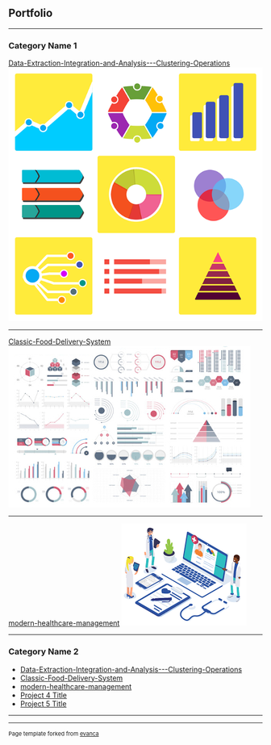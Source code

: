 ## Portfolio

---

### Category Name 1 

[Data-Extraction-Integration-and-Analysis---Clustering-Operations](/https://github.com/george-mountain/Data-Extraction-Integration-and-Analysis---Clustering-Operations)
<img src="images/statistic-1564428_640.png?raw=true"/>

---
[Classic-Food-Delivery-System](/https://github.com/george-mountain/Classic-Food-Delivery-System---Django)
<img src="images/dummy_thumbnail.jpg?raw=true"/>

---
[modern-healthcare-management](https://github.com/george-mountain/modern-healthcare-management-system/)
<img src="images/healthcare images.png?raw=true"/>

---

### Category Name 2

- [Data-Extraction-Integration-and-Analysis---Clustering-Operations](https://github.com/george-mountain/Data-Extraction-Integration-and-Analysis---Clustering-Operations/)
- [Classic-Food-Delivery-System](https://github.com/george-mountain/Classic-Food-Delivery-System---Django/)
- [modern-healthcare-management](https://github.com/george-mountain/modern-healthcare-management-system/)
- [Project 4 Title](http://example.com/)
- [Project 5 Title](http://example.com/)

---




---
<p style="font-size:11px">Page template forked from <a href="https://github.com/evanca/quick-portfolio">evanca</a></p>
<!-- Remove above link if you don't want to attibute -->
